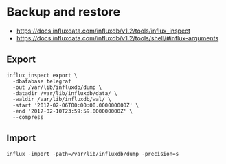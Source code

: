 # Backup and restore

* https://docs.influxdata.com/influxdb/v1.2/tools/influx_inspect
* https://docs.influxdata.com/influxdb/v1.2/tools/shell/#influx-arguments

## Export
```
influx_inspect export \
  -dbatabase telegraf
  -out /var/lib/influxdb/dump \
  -datadir /var/lib/influxdb/data/ \
  -waldir /var/lib/influxdb/wal/ \
  -start '2017-02-06T00:00:00.000000000Z' \
  -end '2017-02-10T23:59:59.000000000Z' \
  --compress
```
## Import
```
influx -import -path=/var/lib/influxdb/dump -precision=s
```
